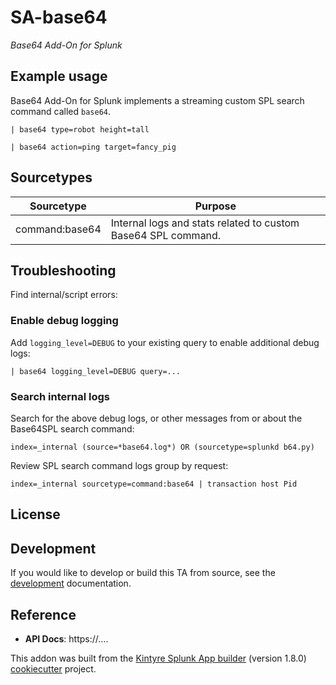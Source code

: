 # SA-base64

_Base64 Add-On for Splunk_

## Example usage

Base64 Add-On for Splunk implements a streaming custom SPL search command called `base64`.

```
| base64 type=robot height=tall

| base64 action=ping target=fancy_pig
```

## Sourcetypes

| Sourcetype | Purpose |
| ---------- | ------- |
| command:base64 | Internal logs and stats related to custom Base64 SPL command. |


## Troubleshooting

Find internal/script errors:

### Enable debug logging

Add `logging_level=DEBUG` to your existing query to enable additional debug logs:

```
| base64 logging_level=DEBUG query=...
```

### Search internal logs

Search for the above debug logs, or other messages from or about the Base64SPL search command:

```
index=_internal (source=*base64.log*) OR (sourcetype=splunkd b64.py)
```

Review SPL search command logs group by request:

```
index=_internal sourcetype=command:base64 | transaction host Pid
```

## License

## Development

If you would like to develop or build this TA from source, see the [development](./DEVELOPMENT.md) documentation.

## Reference

 * **API Docs**:  https://....


This addon was built from the [Kintyre Splunk App builder](https://github.com/Kintyre/cypress-cookiecutter) (version 1.8.0) [cookiecutter](https://github.com/audreyr/cookiecutter) project.
